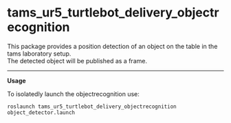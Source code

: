 tams_ur5_turtlebot_delivery_objectrecognition
======

This package provides a position detection of an object on the table in the tams laboratory setup.  
The detected object will be published as a frame.

---

__Usage__

To isolatedly launch the objectrecognition use:

```roslaunch tams_ur5_turtlebot_delivery_objectrecognition object_detector.launch```
